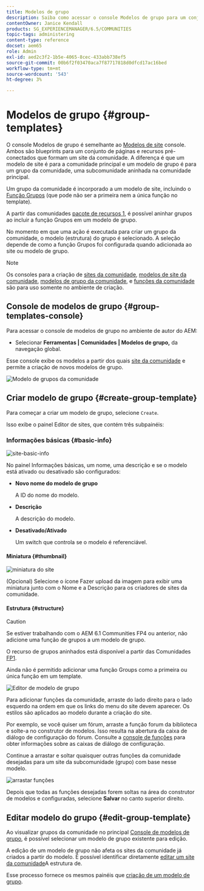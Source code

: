 ```yaml
---
title: Modelos de grupo
description: Saiba como acessar o console Modelos de grupo para um conjunto de páginas e recursos pré-conectados que formam um site da comunidade.
contentOwner: Janice Kendall
products: SG_EXPERIENCEMANAGER/6.5/COMMUNITIES
topic-tags: administering
content-type: reference
docset: aem65
role: Admin
exl-id: aed2c3f2-1b5e-4065-8cec-433abb738ef5
source-git-commit: 00b6f2f03470aca7f87717818d0dfcd17ac16bed
workflow-type: tm+mt
source-wordcount: '543'
ht-degree: 3%

---
```


# Modelos de grupo {#group-templates}

O console Modelos de grupo é semelhante ao [Modelos de site](/help/communities/sites.md) console. Ambos são blueprints para um conjunto de páginas e recursos pré-conectados que formam um site da comunidade. A diferença é que um modelo de site é para a comunidade principal e um modelo de grupo é para um grupo da comunidade, uma subcomunidade aninhada na comunidade principal.

Um grupo da comunidade é incorporado a um modelo de site, incluindo o [Função Grupos](/help/communities/functions.md#groups-function) (que pode não ser a primeira nem a única função no template).

A partir das comunidades [pacote de recursos 1](/help/communities/deploy-communities.md#latestfeaturepack), é possível aninhar grupos ao incluir a função Grupos em um modelo de grupo.

No momento em que uma ação é executada para criar um grupo da comunidade, o modelo (estrutura) do grupo é selecionado. A seleção depende de como a função Grupos foi configurada quando adicionada ao site ou modelo de grupo.

>[!NOTE]
>
>Os consoles para a criação de [sites da comunidade](/help/communities/sites-console.md), [modelos de site da comunidade](/help/communities/sites.md), [modelos de grupo da comunidade](/help/communities/tools-groups.md), e [funções da comunidade](/help/communities/functions.md) são para uso somente no ambiente de criação.

## Console de modelos de grupo {#group-templates-console}

Para acessar o console de modelos de grupo no ambiente de autor do AEM:

* Selecionar **Ferramentas | Comunidades | Modelos de grupo,** da navegação global.

Esse console exibe os modelos a partir dos quais [site da comunidade](/help/communities/sites-console.md) e permite a criação de novos modelos de grupo.

![Modelo de grupos da comunidade](assets/groups-template.png)

## Criar modelo de grupo {#create-group-template}

Para começar a criar um modelo de grupo, selecione `Create`.

Isso exibe o painel Editor de sites, que contém três subpainéis:

### Informações básicas {#basic-info}

![site-basic-info](assets/site-basic-info.png)

No painel Informações básicas, um nome, uma descrição e se o modelo está ativado ou desativado são configurados:

* **Novo nome do modelo de grupo**

  A ID do nome do modelo.

* **Descrição**

  A descrição do modelo.

* **Desativado/Ativado**

  Um switch que controla se o modelo é referenciável.

#### Miniatura  {#thumbnail}

![miniatura do site](assets/site-thumbnail.png)

(Opcional) Selecione o ícone Fazer upload da imagem para exibir uma miniatura junto com o Nome e a Descrição para os criadores de sites da comunidade.

#### Estrutura {#structure}

>[!CAUTION]
>
>Se estiver trabalhando com o AEM 6.1 Communities FP4 ou anterior, não adicione uma função de grupos a um modelo de grupo.
>
>O recurso de grupos aninhados está disponível a partir das Comunidades [FP1](/help/communities/communities.md#latestfeaturepack).
>
>Ainda não é permitido adicionar uma função Groups como a primeira ou única função em um template.

![Editor de modelo de grupo](assets/template-editor.png)

Para adicionar funções da comunidade, arraste do lado direito para o lado esquerdo na ordem em que os links do menu do site devem aparecer. Os estilos são aplicados ao modelo durante a criação do site.

Por exemplo, se você quiser um fórum, arraste a função forum da biblioteca e solte-a no construtor de modelos. Isso resulta na abertura da caixa de diálogo de configuração do fórum. Consulte a [console de funções](/help/communities/functions.md) para obter informações sobre as caixas de diálogo de configuração.

Continue a arrastar e soltar quaisquer outras funções da comunidade desejadas para um site da subcomunidade (grupo) com base nesse modelo.

![arrastar funções](assets/dragfunctions.png)

Depois que todas as funções desejadas forem soltas na área do construtor de modelos e configuradas, selecione **Salvar** no canto superior direito.

## Editar modelo do grupo {#edit-group-template}

Ao visualizar grupos da comunidade no principal [Console de modelos de grupo](#group-templates-console), é possível selecionar um modelo de grupo existente para edição.

A edição de um modelo de grupo não afeta os sites da comunidade já criados a partir do modelo. É possível identificar diretamente [editar um site da comunidade](/help/communities/sites-console.md#modify-structure)A estrutura de.

Esse processo fornece os mesmos painéis que [criação de um modelo de grupo](#create-group-template).
